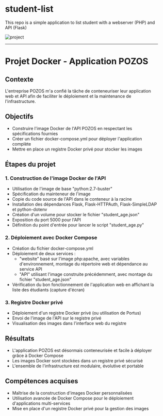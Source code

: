 # student-list 
This repo is a simple application to list student with a webserver (PHP) and API (Flask)

![project](https://user-images.githubusercontent.com/18481009/84582395-ba230b00-adeb-11ea-9453-22ed1be7e268.jpg)


------------

# Projet Docker - Application POZOS

## Contexte
L'entreprise POZOS m'a confié la tâche de conteneuriser leur application web et API afin de faciliter le déploiement et la maintenance de l'infrastructure.

## Objectifs
- Construire l'image Docker de l'API POZOS en respectant les spécifications fournies
- Créer un fichier docker-compose.yml pour déployer l'application complète
- Mettre en place un registre Docker privé pour stocker les images

## Étapes du projet

### 1. Construction de l'image Docker de l'API
- Utilisation de l'image de base "python:2.7-buster"
- Spécification du mainteneur de l'image
- Copie du code source de l'API dans le conteneur à la racine
- Installation des dépendances Flask, Flask-HTTPAuth, Flask-SimpleLDAP et python-dotenv
- Création d'un volume pour stocker le fichier "student_age.json"
- Exposition du port 5000 pour l'API
- Définition du point d'entrée pour lancer le script "student_age.py"

### 2. Déploiement avec Docker Compose
- Création du fichier docker-compose.yml
- Déploiement de deux services :
  - "website" basé sur l'image php:apache, avec variables d'environnement, montage du répertoire web et dépendance au service API
  - "API" utilisant l'image construite précédemment, avec montage du fichier "student_age.json"
- Vérification du bon fonctionnement de l'application web en affichant la liste des étudiants (capture d'écran)

### 3. Registre Docker privé
- Déploiement d'un registre Docker privé (ou utilisation de Portus)
- Envoi de l'image de l'API sur le registre privé
- Visualisation des images dans l'interface web du registre

## Résultats
- L'application POZOS est désormais conteneurisée et facile à déployer grâce à Docker Compose
- Les images Docker sont stockées dans un registre privé sécurisé
- L'ensemble de l'infrastructure est modulaire, évolutive et portable

## Compétences acquises
- Maîtrise de la construction d'images Docker personnalisées
- Utilisation avancée de Docker Compose pour le déploiement d'applications multi-services
- Mise en place d'un registre Docker privé pour la gestion des images
